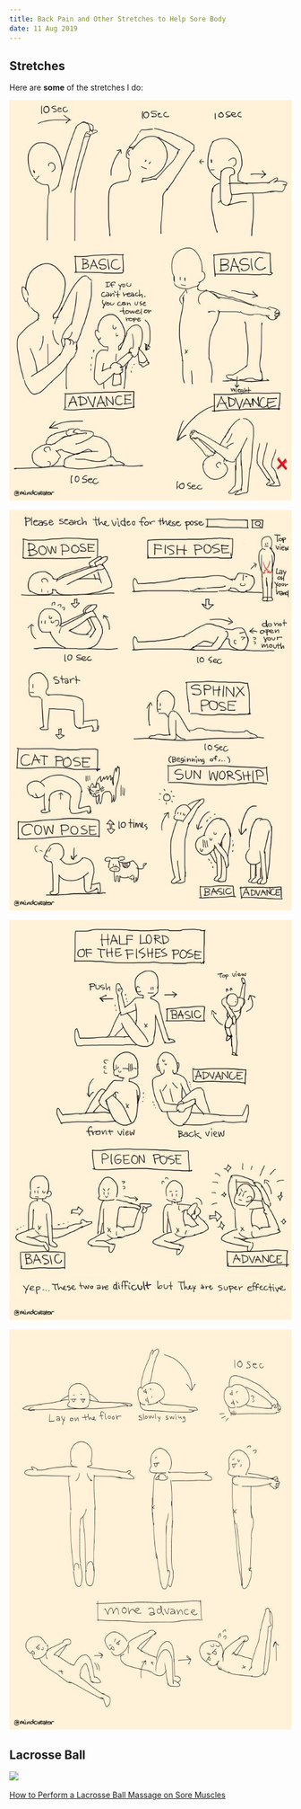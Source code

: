 ```yaml
---
title: Back Pain and Other Stretches to Help Sore Body
date: 11 Aug 2019
---
```


## Stretches

Here are **some** of the stretches I do:

![](1.jpg)

![](2.jpg)

![](3.jpg)

![](4.jpg)

## Lacrosse Ball

![](https://i0.wp.com/images-prod.healthline.com/hlcmsresource/images/topic_centers/Fitness-Exercise/400x400_How_To_Perform_a_Lacross_Ball_Massage_on_Sore_Muscles_Glutes_Massage.gif?w=1155&h=840)

[How to Perform a Lacrosse Ball Massage on Sore Muscles](https://www.healthline.com/health/fitness-exercise/lacrosse-ball-massage)
